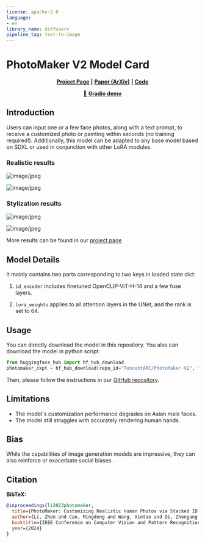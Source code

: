 ```yaml
---
license: apache-2.0
language:
- en
library_name: diffusers
pipeline_tag: text-to-image
---
```


# PhotoMaker V2 Model Card

<div align="center">

[**Project Page**](https://photo-maker.github.io/) **|** [**Paper (ArXiv)**](https://arxiv.org/abs/2312.04461) **|** [**Code**](https://github.com/TencentARC/PhotoMaker)

[🤗 **Gradio demo**](https://huggingface.co/spaces/TencentARC/PhotoMaker-V2) 

</div>

## Introduction

<!-- Provide a quick summary of what the model is/does. -->
Users can input one or a few face photos, along with a text prompt, to receive a customized photo or painting within seconds (no training required!). Additionally, this model can be adapted to any base model based on SDXL or used in conjunction with other LoRA modules.

### Realistic results

![image/jpeg](https://cdn-uploads.huggingface.co/production/uploads/6285a9133ab6642179158944/BYBZNyfmN4jBKBxxt4uxz.jpeg)

![image/jpeg](https://cdn-uploads.huggingface.co/production/uploads/6285a9133ab6642179158944/9KYqoDxfbNVLzVKZzSzwo.jpeg)

### Stylization results

![image/jpeg](https://cdn-uploads.huggingface.co/production/uploads/6285a9133ab6642179158944/du884lcjpqqjnJIxpATM2.jpeg)


![image/jpeg](https://cdn-uploads.huggingface.co/production/uploads/6285a9133ab6642179158944/-AC7Hr5YL4yW1zXGe_Izl.jpeg)

More results can be found in our [project page](https://photo-maker.github.io/)

## Model Details

It mainly contains two parts corresponding to two keys in loaded state dict:

1. `id_encoder` includes finetuned OpenCLIP-ViT-H-14 and a few fuse layers.

2. `lora_weights` applies to all attention layers in the UNet, and the rank is set to 64.


## Usage

You can directly download the model in this repository.
You also can download the model in python script:

```python
from huggingface_hub import hf_hub_download
photomaker_ckpt = hf_hub_download(repo_id="TencentARC/PhotoMaker-V2", filename="photomaker-v2.bin", repo_type="model")
```

Then, please follow the instructions in our [GitHub repository](https://github.com/TencentARC/PhotoMaker/README_pmv2.md). 


## Limitations

<!-- This section is meant to convey both technical and sociotechnical limitations. -->

- The model's customization performance degrades on Asian male faces.
- The model still struggles with accurately rendering human hands.

## Bias

While the capabilities of image generation models are impressive, they can also reinforce or exacerbate social biases.

## Citation

<!-- If there is a paper or blog post introducing the model, the APA and Bibtex information for that should go in this section. -->

**BibTeX:**

```bibtex
@inproceedings{li2023photomaker,
  title={PhotoMaker: Customizing Realistic Human Photos via Stacked ID Embedding},
  author={Li, Zhen and Cao, Mingdeng and Wang, Xintao and Qi, Zhongang and Cheng, Ming-Ming and Shan, Ying},
  booktitle={IEEE Conference on Computer Vision and Pattern Recognition (CVPR)},
  year={2024}
}
```